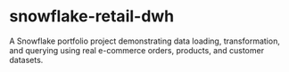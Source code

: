 # snowflake-retail-dwh
A Snowflake portfolio project demonstrating data loading, transformation, and querying using real e-commerce orders, products, and customer datasets.
